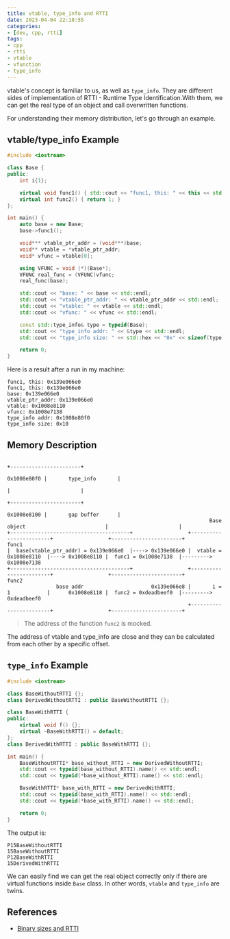 ```yaml
---
title: vtable, type_info and RTTI
date: 2023-04-04 22:18:55
categories:
- [dev, cpp, rtti]
tags:
- cpp
- rtti
- vtable
- vfunction
- type_info
---
```


vtable's concept is familiar to us, as well as `type_info`. They are different sides of implementation of RTTI - Runtime Type Identification.With them, we can get the real type of an object and call overwritten functions.

For understanding their memory distribution, let's go through an example.

## vtable/type_info Example

```C++
#include <iostream>

class Base {
public:
    int i{1};

    virtual void func1() { std::cout << "func1, this: " << this << std::endl; }
    virtual int func2() { return 1; }
};

int main() {
    auto base = new Base;
    base->func1();

    void*** vtable_ptr_addr = (void***)base;
    void** vtable = *vtable_ptr_addr;
    void* vfunc = vtable[0];

    using VFUNC = void (*)(Base*);
    VFUNC real_func = (VFUNC)vfunc;
    real_func(base);

    std::cout << "base: " << base << std::endl;
    std::cout << "vtable_ptr_addr: " << vtable_ptr_addr << std::endl;
    std::cout << "vtable: " << vtable << std::endl;
    std::cout << "vfunc: " << vfunc << std::endl;

    const std::type_info& type = typeid(Base);
    std::cout << "type_info addr: " << &type << std::endl;
    std::cout << "type_info size: " << std::hex << "0x" << sizeof(type) << std::endl;

    return 0;
}
```

Here is a result after a run in my machine:

```log
func1, this: 0x139e066e0
func1, this: 0x139e066e0
base: 0x139e066e0
vtable_ptr_addr: 0x139e066e0
vtable: 0x1008e8110
vfunc: 0x1008e7138
type_info addr: 0x1008e80f0
type_info size: 0x10
```

## Memory Description

```log
                                                                                                       +-----------------------+
                                                                                           0x1008e80f0 |       type_info       |
                                                                                                       |                       |
                                                                                                       +-----------------------+
                                                                                           0x1008e8100 |       gap buffer      |
                                                                  Base object                          |                       |
+---------------------------------------+                  +------------------------+                  +-----------------------+              func1
|  base(vtable_ptr_addr) = 0x139e066e0  |----> 0x139e066e0 |  vtable = 0x1008e8110  |----> 0x1008e8110 |  func1 = 0x1008e7138  |---------> 0x1008e7138
+---------------------------------------+                  +------------------------+                  +-----------------------+              func2
                base addr                      0x139e066e8 |       i = 1            |      0x1008e8118 |  func2 = 0xdeadbeef0  |---------> 0xdeadbeef0
                                                           +------------------------+                  +-----------------------+         
```

> The address of the function `func2` is mocked.

The address of vtable and type_info are close and they can be calculated from each other by a specific offset.

## `type_info` Example

```C++
#include <iostream>

class BaseWithoutRTTI {};
class DerivedWithoutRTTI : public BaseWithoutRTTI {};

class BaseWithRTTI {
public:
    virtual void f() {};
    virtual ~BaseWithRTTI() = default;
};
class DerivedWithRTTI : public BaseWithRTTI {};

int main() {
    BaseWithoutRTTI* base_without_RTTI = new DerivedWithoutRTTI;
    std::cout << typeid(base_without_RTTI).name() << std::endl;
    std::cout << typeid(*base_without_RTTI).name() << std::endl;

    BaseWithRTTI* base_with_RTTI = new DerivedWithRTTI;
    std::cout << typeid(base_with_RTTI).name() << std::endl;
    std::cout << typeid(*base_with_RTTI).name() << std::endl;

    return 0;
}
```

The output is:

```log
P15BaseWithoutRTTI
15BaseWithoutRTTI
P12BaseWithRTTI
15DerivedWithRTTI
```

We can easily find we can get the real object correctly only if there are virtual functions inside `Base` class. In other words, `vtable` and `type_info` are twins.

## References

- [Binary sizes and RTTI](https://www.sandordargo.com/blog/2023/03/01/binary-sizes-and-rtti)
